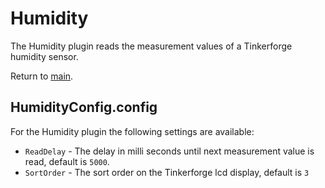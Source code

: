 # Humidity

The Humidity plugin reads the measurement values of a Tinkerforge humidity sensor.

Return to [main](./../Readme.md).

## HumidityConfig.config

For the Humidity plugin the following settings are available:

* `ReadDelay` - The delay in milli seconds until next measurement value is read, default is `5000`.
* `SortOrder` - The sort order on the Tinkerforge lcd display, default is `3`
